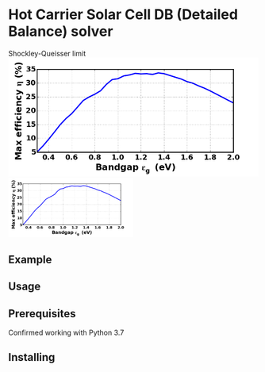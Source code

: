 # Hot Carrier Solar Cell DB (Detailed Balance) solver

Shockley-Queisser limit ![](fig/SQLimit.png)
<img src="fig/SQLimit.png" width=50%>

## Example



## Usage


## Prerequisites

Confirmed working with Python 3.7

## Installing

